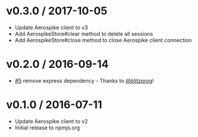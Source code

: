 v0.3.0 / 2017-10-05
===================

* Update Aerospike client to v3
* Add AerospikeStore#clear method to delete all sessions
* Add AerospikeStore#close method to close Aerospike client connection

v0.2.0 / 2016-09-14
===================

* [#5](https://github.com/aerospike/aerospike-session-store-expressjs/pull/5) remove express dependency - Thanks to [@blitzprog](https://github.com/blitzprog)!

v0.1.0 / 2016-07-11
===================

* Update Aerospike client to v2
* Initial release to npmjs.org
